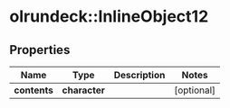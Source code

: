 # olrundeck::InlineObject12

## Properties
Name | Type | Description | Notes
------------ | ------------- | ------------- | -------------
**contents** | **character** |  | [optional] 


